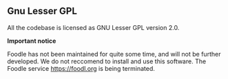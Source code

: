 ## Gnu Lesser GPL

All the codebase is licensed as GNU Lesser GPL version 2.0.

**Important notice**

Foodle has not been maintained for quite some time, and will not be further developed. We do not reccomend to install and use this software. The Foodle service https://foodl.org is being terminated.
